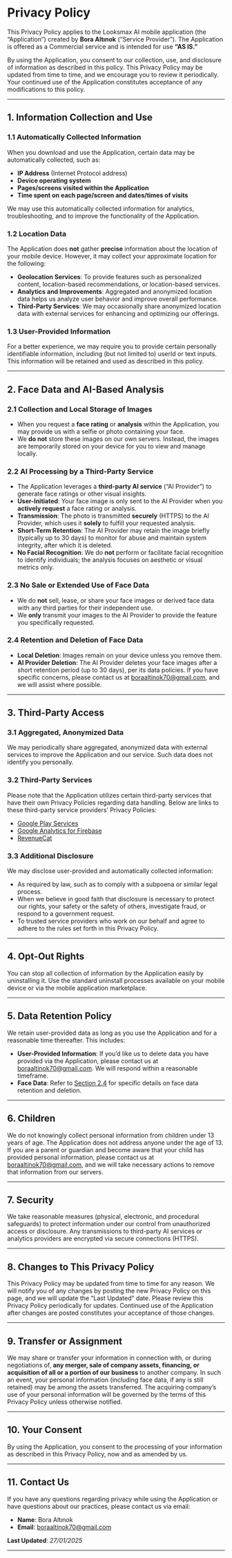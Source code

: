 # **Privacy Policy**

This Privacy Policy applies to the Looksmax AI mobile application (the “Application”) created by **Bora Altınok** (“Service Provider”). The Application is offered as a Commercial service and is intended for use **“AS IS.”**

By using the Application, you consent to our collection, use, and disclosure of information as described in this policy. This Privacy Policy may be updated from time to time, and we encourage you to review it periodically. Your continued use of the Application constitutes acceptance of any modifications to this policy.

---

## **1. Information Collection and Use**

### **1.1 Automatically Collected Information**
When you download and use the Application, certain data may be automatically collected, such as:
- **IP Address** (Internet Protocol address)
- **Device operating system**
- **Pages/screens visited within the Application**
- **Time spent on each page/screen and dates/times of visits**
  
We may use this automatically collected information for analytics, troubleshooting, and to improve the functionality of the Application.

### **1.2 Location Data**
The Application does **not** gather **precise** information about the location of your mobile device. However, it may collect your approximate location for the following:
- **Geolocation Services**: To provide features such as personalized content, location-based recommendations, or location-based services.  
- **Analytics and Improvements**: Aggregated and anonymized location data helps us analyze user behavior and improve overall performance.  
- **Third-Party Services**: We may occasionally share anonymized location data with external services for enhancing and optimizing our offerings.

### **1.3 User-Provided Information**
For a better experience, we may require you to provide certain personally identifiable information, including (but not limited to) userId or text inputs. This information will be retained and used as described in this policy.

---

## **2. Face Data and AI-Based Analysis**

### **2.1 Collection and Local Storage of Images**
- When you request a **face rating** or **analysis** within the Application, you may provide us with a selfie or photo containing your face.  
- We **do not** store these images on our own servers. Instead, the images are temporarily stored on your device for you to view and manage locally.

### **2.2 AI Processing by a Third-Party Service**
- The Application leverages a **third-party AI service** (“AI Provider”) to generate face ratings or other visual insights.  
- **User-Initiated**: Your face image is only sent to the AI Provider when you **actively request** a face rating or analysis.  
- **Transmission**: The photo is transmitted **securely** (HTTPS) to the AI Provider, which uses it **solely** to fulfill your requested analysis.  
- **Short-Term Retention**: The AI Provider may retain the image briefly (typically up to 30 days) to monitor for abuse and maintain system integrity, after which it is deleted.  
- **No Facial Recognition**: We do **not** perform or facilitate facial recognition to identify individuals; the analysis focuses on aesthetic or visual metrics only.

### **2.3 No Sale or Extended Use of Face Data**
- We do **not** sell, lease, or share your face images or derived face data with any third parties for their independent use.  
- We **only** transmit your images to the AI Provider to provide the feature you specifically requested.

### **2.4 Retention and Deletion of Face Data**
- **Local Deletion**: Images remain on your device unless you remove them.
- **AI Provider Deletion**: The AI Provider deletes your face images after a short retention period (up to 30 days), per its data policies. If you have specific concerns, please contact us at [boraaltinok70@gmail.com](mailto:boraaltinok70@gmail.com), and we will assist where possible.

---

## **3. Third-Party Access**

### **3.1 Aggregated, Anonymized Data**
We may periodically share aggregated, anonymized data with external services to improve the Application and our service. Such data does not identify you personally.

### **3.2 Third-Party Services**
Please note that the Application utilizes certain third-party services that have their own Privacy Policies regarding data handling. Below are links to these third-party service providers’ Privacy Policies:

- [Google Play Services](https://www.google.com/policies/privacy/)
- [Google Analytics for Firebase](https://firebase.google.com/support/privacy)
- [RevenueCat](https://www.revenuecat.com/privacy)

### **3.3 Additional Disclosure**
We may disclose user-provided and automatically collected information:
- As required by law, such as to comply with a subpoena or similar legal process.  
- When we believe in good faith that disclosure is necessary to protect our rights, your safety or the safety of others, investigate fraud, or respond to a government request.  
- To trusted service providers who work on our behalf and agree to adhere to the rules set forth in this Privacy Policy.

---

## **4. Opt-Out Rights**

You can stop all collection of information by the Application easily by uninstalling it. Use the standard uninstall processes available on your mobile device or via the mobile application marketplace.

---

## **5. Data Retention Policy**

We retain user-provided data as long as you use the Application and for a reasonable time thereafter. This includes:
- **User-Provided Information**: If you’d like us to delete data you have provided via the Application, please contact us at [boraaltinok70@gmail.com](mailto:boraaltinok70@gmail.com). We will respond within a reasonable timeframe.  
- **Face Data**: Refer to [Section 2.4](#24-retention-and-deletion-of-face-data) for specific details on face data retention and deletion.

---

## **6. Children**

We do not knowingly collect personal information from children under 13 years of age. The Application does not address anyone under the age of 13. If you are a parent or guardian and become aware that your child has provided personal information, please contact us at [boraaltinok70@gmail.com](mailto:boraaltinok70@gmail.com), and we will take necessary actions to remove that information from our servers.

---

## **7. Security**

We take reasonable measures (physical, electronic, and procedural safeguards) to protect information under our control from unauthorized access or disclosure. Any transmissions to third-party AI services or analytics providers are encrypted via secure connections (HTTPS).

---

## **8. Changes to This Privacy Policy**

This Privacy Policy may be updated from time to time for any reason. We will notify you of any changes by posting the new Privacy Policy on this page, and we will update the “Last Updated” date. Please review this Privacy Policy periodically for updates. Continued use of the Application after changes are posted constitutes your acceptance of those changes.

---

## **9. Transfer or Assignment**

We may share or transfer your information in connection with, or during negotiations of, **any merger, sale of company assets, financing, or acquisition of all or a portion of our business** to another company. In such an event, your personal information (including face data, if any is still retained) may be among the assets transferred. The acquiring company’s use of your personal information will be governed by the terms of this Privacy Policy unless otherwise notified.

---

## **10. Your Consent**

By using the Application, you consent to the processing of your information as described in this Privacy Policy, now and as amended by us.

---

## **11. Contact Us**

If you have any questions regarding privacy while using the Application or have questions about our practices, please contact us via email:

- **Name**: Bora Altınok  
- **Email**: [boraaltinok70@gmail.com](mailto:boraaltinok70@gmail.com)

**Last Updated**: *27/01/2025*

---

